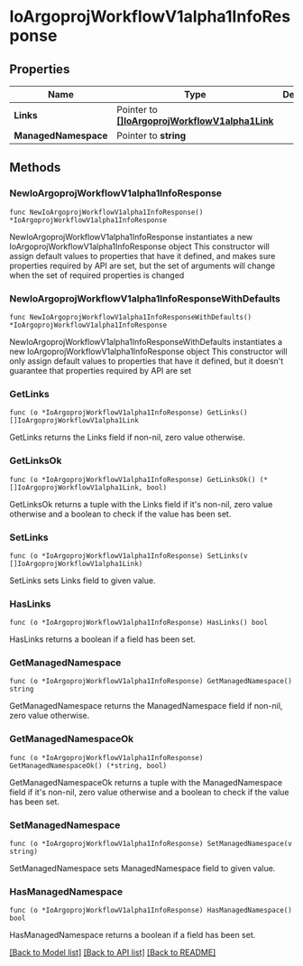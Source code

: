 # IoArgoprojWorkflowV1alpha1InfoResponse

## Properties

Name | Type | Description | Notes
------------ | ------------- | ------------- | -------------
**Links** | Pointer to [**[]IoArgoprojWorkflowV1alpha1Link**](IoArgoprojWorkflowV1alpha1Link.md) |  | [optional] 
**ManagedNamespace** | Pointer to **string** |  | [optional] 

## Methods

### NewIoArgoprojWorkflowV1alpha1InfoResponse

`func NewIoArgoprojWorkflowV1alpha1InfoResponse() *IoArgoprojWorkflowV1alpha1InfoResponse`

NewIoArgoprojWorkflowV1alpha1InfoResponse instantiates a new IoArgoprojWorkflowV1alpha1InfoResponse object
This constructor will assign default values to properties that have it defined,
and makes sure properties required by API are set, but the set of arguments
will change when the set of required properties is changed

### NewIoArgoprojWorkflowV1alpha1InfoResponseWithDefaults

`func NewIoArgoprojWorkflowV1alpha1InfoResponseWithDefaults() *IoArgoprojWorkflowV1alpha1InfoResponse`

NewIoArgoprojWorkflowV1alpha1InfoResponseWithDefaults instantiates a new IoArgoprojWorkflowV1alpha1InfoResponse object
This constructor will only assign default values to properties that have it defined,
but it doesn't guarantee that properties required by API are set

### GetLinks

`func (o *IoArgoprojWorkflowV1alpha1InfoResponse) GetLinks() []IoArgoprojWorkflowV1alpha1Link`

GetLinks returns the Links field if non-nil, zero value otherwise.

### GetLinksOk

`func (o *IoArgoprojWorkflowV1alpha1InfoResponse) GetLinksOk() (*[]IoArgoprojWorkflowV1alpha1Link, bool)`

GetLinksOk returns a tuple with the Links field if it's non-nil, zero value otherwise
and a boolean to check if the value has been set.

### SetLinks

`func (o *IoArgoprojWorkflowV1alpha1InfoResponse) SetLinks(v []IoArgoprojWorkflowV1alpha1Link)`

SetLinks sets Links field to given value.

### HasLinks

`func (o *IoArgoprojWorkflowV1alpha1InfoResponse) HasLinks() bool`

HasLinks returns a boolean if a field has been set.

### GetManagedNamespace

`func (o *IoArgoprojWorkflowV1alpha1InfoResponse) GetManagedNamespace() string`

GetManagedNamespace returns the ManagedNamespace field if non-nil, zero value otherwise.

### GetManagedNamespaceOk

`func (o *IoArgoprojWorkflowV1alpha1InfoResponse) GetManagedNamespaceOk() (*string, bool)`

GetManagedNamespaceOk returns a tuple with the ManagedNamespace field if it's non-nil, zero value otherwise
and a boolean to check if the value has been set.

### SetManagedNamespace

`func (o *IoArgoprojWorkflowV1alpha1InfoResponse) SetManagedNamespace(v string)`

SetManagedNamespace sets ManagedNamespace field to given value.

### HasManagedNamespace

`func (o *IoArgoprojWorkflowV1alpha1InfoResponse) HasManagedNamespace() bool`

HasManagedNamespace returns a boolean if a field has been set.


[[Back to Model list]](../README.md#documentation-for-models) [[Back to API list]](../README.md#documentation-for-api-endpoints) [[Back to README]](../README.md)


